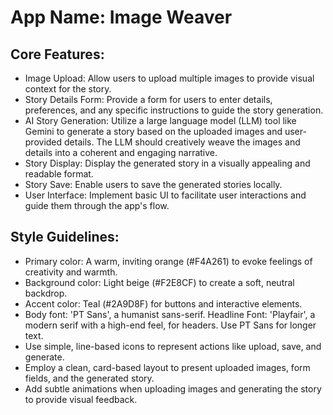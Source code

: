 # **App Name**: Image Weaver

## Core Features:

- Image Upload: Allow users to upload multiple images to provide visual context for the story.
- Story Details Form: Provide a form for users to enter details, preferences, and any specific instructions to guide the story generation.
- AI Story Generation: Utilize a large language model (LLM) tool like Gemini to generate a story based on the uploaded images and user-provided details. The LLM should creatively weave the images and details into a coherent and engaging narrative.
- Story Display: Display the generated story in a visually appealing and readable format.
- Story Save: Enable users to save the generated stories locally.
- User Interface: Implement basic UI to facilitate user interactions and guide them through the app's flow.

## Style Guidelines:

- Primary color: A warm, inviting orange (#F4A261) to evoke feelings of creativity and warmth.
- Background color: Light beige (#F2E8CF) to create a soft, neutral backdrop.
- Accent color: Teal (#2A9D8F) for buttons and interactive elements.
- Body font: 'PT Sans', a humanist sans-serif. Headline Font: 'Playfair', a modern serif with a high-end feel, for headers. Use PT Sans for longer text.
- Use simple, line-based icons to represent actions like upload, save, and generate.
- Employ a clean, card-based layout to present uploaded images, form fields, and the generated story.
- Add subtle animations when uploading images and generating the story to provide visual feedback.